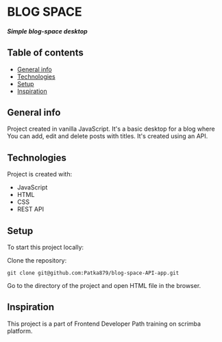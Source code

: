 # BLOG SPACE
##### Simple blog-space desktop
## Table of contents
* [General info](#general-info)
* [Technologies](#technologies)
* [Setup](#setup)
* [Inspiration](#Inspitation)
## General info
Project created in vanilla JavaScript. It's a basic desktop for a blog where You can add, edit and delete posts with titles. It's created using an API.
## Technologies
Project is created with:
* JavaScript
* HTML
* CSS
* REST API
## Setup 
To start this project locally:

Clone the repository:
```
git clone git@github.com:Patka879/blog-space-API-app.git
```
Go to the directory of the project and open HTML file in the browser.
## Inspiration
This project is a part of Frontend Developer Path training on scrimba platform.
